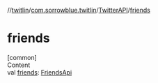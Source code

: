 //[twitlin](../../index.md)/[com.sorrowblue.twitlin](../index.md)/[TwitterAPI](index.md)/[friends](friends.md)



# friends  
[common]  
Content  
val [friends](friends.md): [FriendsApi](../../com.sorrowblue.twitlin.users/-friends-api/index.md)  



